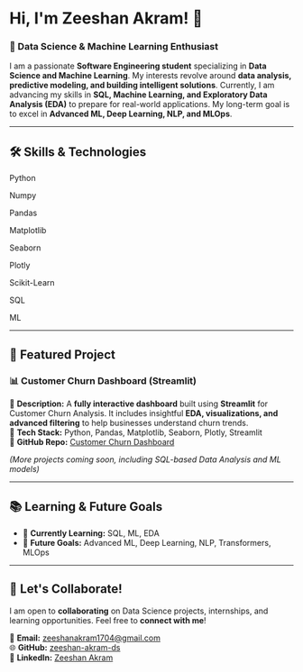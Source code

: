 # Hi, I'm Zeeshan Akram! 👋

### 🚀 Data Science & Machine Learning Enthusiast&#x20;

I am a passionate **Software Engineering student** specializing in **Data Science and Machine Learning**. My interests revolve around **data analysis, predictive modeling, and building intelligent solutions**. Currently, I am advancing my skills in **SQL, Machine Learning, and Exploratory Data Analysis (EDA)** to prepare for real-world applications. My long-term goal is to excel in **Advanced ML, Deep Learning, NLP, and MLOps**.

---

## 🛠 Skills & Technologies

Python

Numpy

Pandas

Matplotlib

Seaborn

Plotly

Scikit-Learn

SQL

ML

---

## 📌 Featured Project

### **📊 Customer Churn Dashboard (Streamlit)**

🔹 **Description:** A **fully interactive dashboard** built using **Streamlit** for Customer Churn Analysis. It includes insightful **EDA, visualizations, and advanced filtering** to help businesses understand churn trends.\
🔹 **Tech Stack:** Python, Pandas, Matplotlib, Seaborn, Plotly, Streamlit\
🔹 **GitHub Repo:** [Customer Churn Dashboard](https://github.com/zeeshan-akram-ds/customer-churn-dashboard)

*(More projects coming soon, including SQL-based Data Analysis and ML models)*

---

## 📚 Learning & Future Goals

- 📖 **Currently Learning:** SQL, ML, EDA
- 🚀 **Future Goals:** Advanced ML, Deep Learning, NLP, Transformers, MLOps

---

## 🤝 Let's Collaborate!

I am open to **collaborating** on Data Science projects, internships, and learning opportunities. Feel free to **connect with me**!

📩 **Email:** [zeeshanakram1704@gmail.com](mailto\:zeeshanakram1704@gmail.com)\
🌐 **GitHub:** [zeeshan-akram-ds](https://github.com/zeeshan-akram-ds)\
💼 **LinkedIn:** [Zeeshan Akram](https://www.linkedin.com/in/zeeshan-akram-572bbb34a/)

